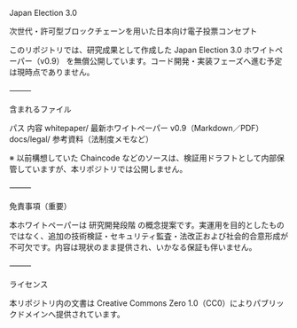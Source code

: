 Japan Election 3.0

次世代・許可型ブロックチェーンを用いた日本向け電子投票コンセプト

このリポジトリでは、研究成果として作成した Japan Election 3.0 ホワイトペーパー（v0.9） を無償公開しています。コード開発・実装フェーズへ進む予定は現時点でありません。

⸻

含まれるファイル

パス	内容
whitepaper/	最新ホワイトペーパー v0.9（Markdown／PDF）
docs/legal/	参考資料（法制度メモなど）

※ 以前構想していた Chaincode などのソースは、検証用ドラフトとして内部保管していますが、本リポジトリでは公開しません。

⸻

免責事項（重要）

本ホワイトペーパーは 研究開発段階 の概念提案です。実運用を目的としたものではなく、追加の技術検証・セキュリティ監査・法改正および社会的合意形成が不可欠です。内容は現状のまま提供され、いかなる保証も伴いません。

⸻

ライセンス

本リポジトリ内の文書は Creative Commons Zero 1.0（CC0）によりパブリックドメインへ提供されています。
